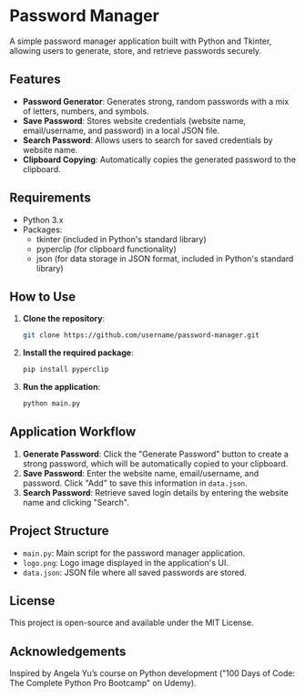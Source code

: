 # Password Manager

A simple password manager application built with Python and Tkinter, allowing users to generate, store, and retrieve passwords securely.

## Features

* **Password Generator**: Generates strong, random passwords with a mix of letters, numbers, and symbols.
* **Save Password**: Stores website credentials (website name, email/username, and password) in a local JSON file.
* **Search Password**: Allows users to search for saved credentials by website name.
* **Clipboard Copying**: Automatically copies the generated password to the clipboard.

## Requirements

* Python 3.x
* Packages:
  - tkinter (included in Python's standard library)
  - pyperclip (for clipboard functionality)
  - json (for data storage in JSON format, included in Python's standard library)

## How to Use

1. **Clone the repository**:
    ```bash
    git clone https://github.com/username/password-manager.git
    ```
2. **Install the required package**:
    ```bash
    pip install pyperclip
    ```
3. **Run the application**:
    ```bash
    python main.py
    ```

## Application Workflow

1. **Generate Password**: Click the "Generate Password" button to create a strong password, which will be automatically copied to your clipboard.
2. **Save Password**: Enter the website name, email/username, and password. Click "Add" to save this information in `data.json`.
3. **Search Password**: Retrieve saved login details by entering the website name and clicking "Search".

## Project Structure

* `main.py`: Main script for the password manager application.
* `logo.png`: Logo image displayed in the application's UI.
* `data.json`: JSON file where all saved passwords are stored.

## License

This project is open-source and available under the MIT License.

## Acknowledgements

Inspired by Angela Yu’s course on Python development ("100 Days of Code: The Complete Python Pro Bootcamp" on Udemy).
